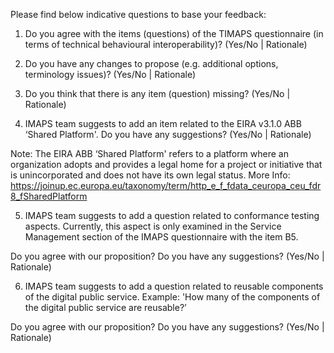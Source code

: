 Please find below indicative questions to base your feedback:

1. Do you agree with the items (questions) of the TIMAPS questionnaire (in terms of technical behavioural interoperability)? (Yes/No | Rationale)

2. Do you have any changes to propose (e.g. additional options, terminology issues)? (Yes/No | Rationale)

3. Do you think that there is any item (question) missing? (Yes/No | Rationale)

4. IMAPS team suggests to add an item related to the EIRA v3.1.0 ABB ‘Shared Platform'. Do you have any suggestions? (Yes/No | Rationale)

Note: The EIRA ABB ‘Shared Platform' refers to a platform where an organization adopts and provides a legal home for a project or initiative that is unincorporated and does not have its own legal status. 
More Info: https://joinup.ec.europa.eu/taxonomy/term/http_e_f_fdata_ceuropa_ceu_fdr8_fSharedPlatform

5. IMAPS team suggests to add a question related to conformance testing aspects. Currently, this aspect is only examined in the Service Management section of the IMAPS questionnaire with the item B5. 

Do you agree with our proposition? Do you have any suggestions? (Yes/No | Rationale)

6. IMAPS team suggests to add a question related to reusable components of the digital public service. 
Example: 'How many of the components of the digital public service are reusable?’

Do you agree with our proposition? Do you have any suggestions? (Yes/No | Rationale)
